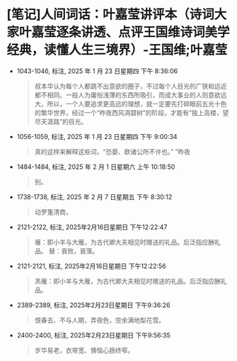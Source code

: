 # [笔记]人间词话：叶嘉莹讲评本（诗词大家叶嘉莹逐条讲透、点评王国维诗词美学经典，读懂人生三境界）-王国维;叶嘉莹


-   1043-1046, 标注, 2025 年 1 月 23 日星期四 下午 8:36:06

    > 叔本华认为每个人都跳不出意欲的圈子，不过每个人目光的广狭和远近都不相同。一般人为庸俗浅薄的东西所吸引，而成大事业的人则意欲远大。所以，一个人要追求更高远的理想，就一定要先打碎眼前五光十色的繁华世界，经过一个“昨夜西风凋碧树”的阶段，才能有“独上高楼，望尽天涯路”的目光。

-   1056-1059, 标注, 2025 年 1 月 23 日星期四 下午 9:00:34

    > 真的这样来解释这些词，“恐晏、欧诸公所不许也。” “昨夜

-   1484-1484, 标注, 2025 年 2 月 1 日星期六 上午 10:18:50

    > 别。

-   1738-1738, 标注, 2025 年 2 月 7 日星期五 下午 8:30:12

    > 动罗箑清商，

-   2121-2122, 标注, 2025年2月16日星期日 下午12:22:47

    > 雁：即小羊与大雁，为古代卿大夫相见时赠送的礼品。后泛指应酬礼品。 替：衰败，衰落。

-   2121-2121, 标注, 2025年2月16日星期日 下午12:22:56

    > 羔雁：即小羊与大雁，为古代卿大夫相见时赠送的礼品。后泛指应酬礼品。

-   2389-2389, 标注, 2025年2月23日星期日 下午9:36:26

    > 恨春去、不与人期，弄夜色，空余满地梨花雪。

-   2400-2400, 标注, 2025年2月23日星期日 下午9:56:35

    > 岁华易老，衣带宽、懊恼心肠终窄。

